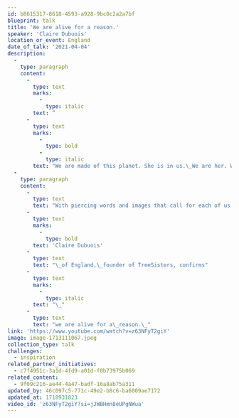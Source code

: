 ```yaml
---
id: b8615317-8618-4593-a928-9bc0c2a2a7bf
blueprint: talk
title: 'We are alive for a reason.'
speaker: 'Claire Dubuois'
location_or_event: England
date_of_talk: '2021-04-04'
description:
  -
    type: paragraph
    content:
      -
        type: text
        marks:
          -
            type: italic
        text: ”
      -
        type: text
        marks:
          -
            type: bold
          -
            type: italic
        text: "We are made of this planet. She is in us.\_We are her. We are breathing her. She is breathing us.”"
  -
    type: paragraph
    content:
      -
        type: text
        text: "With piercing words and images that call for each of us to step up,\_"
      -
        type: text
        marks:
          -
            type: bold
        text: 'Claire Dubuois'
      -
        type: text
        text: "\_of England,\_founder of TreeSisters, confirms"
      -
        type: text
        marks:
          -
            type: italic
        text: "\_"
      -
        type: text
        text: "we are alive for a\_reason.\_"
link: 'https://www.youtube.com/watch?v=z63NFyT2giY'
image: image-1713111067.jpeg
collection_type: talk
challenges:
  - inspiration
related_partner_initiatives:
  - c7f4951c-3a1d-4fd9-a01d-f0b73975b069
related_content:
  - 9f09c216-ae44-4a47-badf-16a8ab75a311
updated_by: 46c097c5-771c-49e2-b8c6-ba6009ae7172
updated_at: 1718931823
video_id: 'z63NFyT2giY?si=jJWBHmn8eUPgNWua'
---
```

